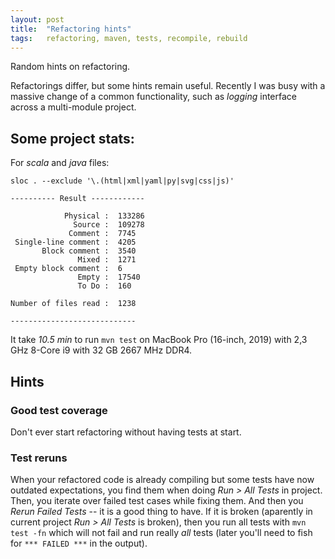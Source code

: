 ```yaml
---
layout: post
title:  "Refactoring hints"
tags:   refactoring, maven, tests, recompile, rebuild
---
```


Random hints on refactoring.

Refactorings differ, but some hints remain useful. Recently I was busy with a massive change of a common functionality, such
as _logging_ interface across a multi-module project.


## Some project stats:

For _scala_ and _java_ files:
```
sloc . --exclude '\.(html|xml|yaml|py|svg|css|js)'

---------- Result ------------

            Physical :  133286
              Source :  109278
             Comment :  7745
 Single-line comment :  4205
       Block comment :  3540
               Mixed :  1271
 Empty block comment :  6
               Empty :  17540
               To Do :  160

Number of files read :  1238

----------------------------
```

It take *10.5 min* to run `mvn test` on MacBook Pro (16-inch, 2019) with 2,3 GHz 8-Core i9 with 32 GB 2667 MHz DDR4.


## Hints


### Good test coverage

Don't ever start refactoring without having tests at start.


### Test reruns

When your refactored code is already compiling but some tests have now outdated expectations, you find them when doing
_Run > All Tests_ in project. Then, you iterate over failed test cases while fixing them. And then you
_Rerun Failed Tests_ -- it is a good thing to have. If it is broken (aparently in current project _Run > All Tests_ is
broken), then you run all tests with `mvn test -fn` which will not fail and run really *all* tests (later you'll need
to fish for `*** FAILED ***` in the output).
